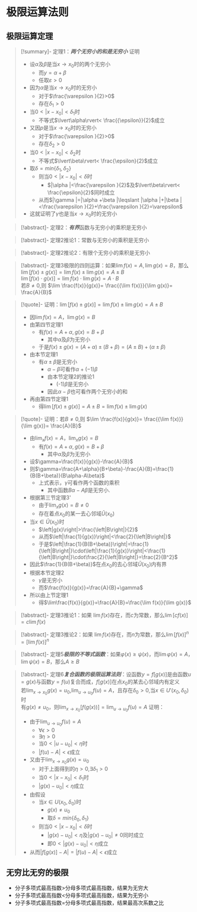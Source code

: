 # 极限运算法则

## 极限运算定理

>[!summary]- 定理1：***两个无穷小的和是无穷小***
>证明
> - 设$\alpha$及$\beta$是当$x\to x_{0}$时的两个无穷小
> 	- 而$y= \alpha +\beta$
> 	- 任取$\varepsilon >0$
> - 因为$\alpha$是当$x\to{x}_{0}$时的无穷小
> 	- 对于$\frac{\varepsilon }{2}>0$
> 	- 存在${\delta }_{1}>0$
> - 当$0<|x-{x}_{0}|<\delta_{1}$时
> 	- 不等式$\lvert\alpha\rvert< \frac{{\epsilon}}{2}$成立
> - 又因$p$是当$x\to{x}_{0}$时的无穷小
> 	- 对于$\frac{\varepsilon }{2}>0$
> 	- 存在${\delta }_{2}>0$
> - 当$0<|x-{x}_{0}|<δ_{2}$时
> 	- 不等式$\lvert\beta\rvert< \frac{\epsilon}{2}$成立
> - 取$\delta =min\left \{{\delta }_{1},{\delta}_{2}\right \}$
> 	- 则当$0<|x-{x}_{0}|<\delta$时
> 		- $|\alpha |<\frac{\varepsilon }{2}$及$\lvert\beta\rvert< \frac{\epsilon}{2}$同时成立
> 	- 从而$|\gamma |=|\alpha +\beta |\leqslant |\alpha |+|\beta |<\frac{\varepsilon }{2}+\frac{\varepsilon }{2}=\varepsilon$
> - 这就证明了$\gamma$也是当$x→{x}_{0}$时的无穷小

>[!abstract]- 定理2：***有界***函数与无穷小的乘积是无穷小

>[!abstract]-  定理2推论1：常数与无穷小的乘积是无穷小

>[!abstract]-  定理2推论2：有限个无穷小的乘积是无穷小

>[!abstract]- 定理3极限的四则运算：如果$\lim f(x)=A,\lim g(x)=B$，那么</br>$\lim[f(x)\pm g(x)]=\lim f(x)\pm\lim g(x)=A\pm B$</br>$\lim[f(x)\cdot g(x)]=\lim f(x)\cdot\lim g(x)=A\cdot B$</br>若$B\neq 0$,则 $\lim \frac{f(x)}{g(x)}= \frac{{\lim f(x)}}{\lim g(x)}= \frac{A}{B}$

>[!quote]- 证明：$\lim[f(x)\pm g(x)]=\lim f(x)\pm\lim g(x)=A\pm B$
>- 因$\lim f(x)=A$，$\lim g(x)=B$
>- 由第四节定理1
>	- 有$f(x)=A+\alpha,g(x)=B+\beta$
>		- 其中$\alpha$及$\beta$为无穷小
>	- 于是$f(x)\pm g(x)=(A+\alpha)\pm(B+\beta)=(A\pm B)+(\alpha\pm\beta)$
>- 由本节定理1
>	- 有$\alpha\pm\beta$是无穷小
>		- $\alpha-\beta$可看作$\alpha+(-1)\beta$
>		- 由本节定理2的推论1
>			- (-1)$\beta$是无穷小
>		- 因此$\alpha-\beta$也可看作两个无穷小的和
>- 再由第四节定理1
>	- 得$\lim[f(x)\pm g(x)]=A\pm B=\lim f(x)\pm\lim g(x)$

>[!quote]- 证明：若$B\neq 0$,则 $\lim \frac{f(x)}{g(x)}= \frac{{\lim f(x)}}{\lim g(x)}= \frac{A}{B}$
>- 由$\lim_{x}f(x)=A$，$\lim_{x}g(x)=B$
>	- 有$f(x)=A+\alpha,g(x)=B+\beta$
>		- 其中$\alpha$及$\beta$为无穷小
>- 设$\gamma=\frac{f(x)}{g(x)}-\frac{A}{B}$
>- 则$\gamma=\frac{A+\alpha}{B+\beta}-\frac{A}{B}=\frac{1}{B(B+\beta)}(B\alpha-A\beta)$
>	- 上式表示，$\gamma$可看作两个函数的乘积
>		- 其中函数$B\alpha-A\beta$是无穷小.
>- 根据第三节定理3'
>	- 由于$\lim_{x}g(x)=B\neq0$
>	- 存在着点$x_0$的某一去心邻域$\tilde{U}(x_0)$
>- 当$x\in\tilde{U}(x_0)$时
>	- $\left|g(x)\right|>\frac{\left|B\right|}{2}$
>	- 从而$\left|\frac{1}{g(x)}\right|<\frac{2}{\left|B\right|}$
>	- 于是$\left|\frac{1}{B(B+\beta)}\right|=\frac{1}{\left|B\right|}\cdot\left|\frac{1}{g(x)}\right|<\frac{1}{\left|B\right|}\cdot\frac{2}{\left|B\right|}=\frac{2}{B^2}$
>- 因此$\frac{1}{B(B+\beta)}$在点$x_0$的去心邻域$\tilde{U}(x_0)$内有界
>- 根据本节定理2
>	- $\gamma$是无穷小
>	- 而$\frac{f(x)}{g(x)}=\frac{A}{B}+\gamma$
>- 所以由上节定理1
>	- 得$\lim\frac{f(x)}{g(x)}=\frac{A}{B}=\frac{\lim f(x)}{\lim g(x)}$

>[!abstract]- 定理3推论1：如果 $\lim f(x)$存在，而$c$为常数，那么$\lim [cf(x)]=c\lim f(x)$

>[!abstract]- 定理3推论2：如果 $\lim f(x)$存在，而$n$为常数，那么$\lim [f(x)]^{n}=[\lim f(x)]^{n}$

>[!abstract]- 定理5***极限的不等式函数***：如果$\varphi(x)\geq\psi(x)$，而$\lim \varphi(x)=A$，$\lim \psi(x)=B$，那么$A\geq B$
> 

>[!abstract]- 定理6***复合函数的极限运算法则***：设函数$y=f[g(x)]$是由函数$u=g(x)$与函数$y=f(u)$复合而成，$f[g(x)]$在点$x_{0}$的某去心邻域内有定义</br>若$\lim_{x \to x_0} g(x)= u_0$,$\lim_{u \to u_0}f(u)=A$，且存在$\delta_0>0$,当$x\in U'(x_0,\delta_0)$时</br>有$g(x)\neq u_0$，则$\lim_{x \to x_0}[f(g(x))]=\lim_{u \to u_0}f(u)=A$
>证明：
> - 由于$\lim_{u \to u_0}f(u)=A$
> 	- $\forall \epsilon>0$
> 	- $\exists \eta>0$
> 	- 当$0<|u-u_0|<\eta$时
> 	- $|f(u)-A|<\epsilon$成立
> - 又由于$\lim_{x \to x_0}g(x)=u_0$
> 	- 对于上面得到的$\eta>0$,$\exists\delta_1>0$
> 	- 当$0<|x-x_0|<\delta_1$时
> 	- $|g(x)-u_0|<\eta$成立
> - 由假设
> 	- 当$x \in U(x_0,\delta_0)$时
> 		- $g(x)\neq u_0$
> 		- 取$\delta=min\{\delta_0,\delta_1\}$
> 	- 则当$0<|x-x_0|<\delta$时
> 		- $|g(x)-u_0|<\eta$及$|g(x)-u_0|\neq0$同时成立
> 		- 即$0<|g(x)-u_0|<\eta$成立
> - 从而$|f[g(x)]-A|=|f(u)-A|<\epsilon$成立

## 无穷比无穷的极限

- 分子多项式最高指数>分母多项式最高指数，结果为无穷大
- 分子多项式最高指数<分母多项式最高指数，结果为无穷小
- 分子多项式最高指数=分母多项式最高指数，结果最高次系数之比
